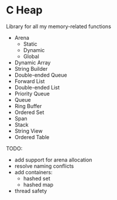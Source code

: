 # C Heap
Library for all my memory-related functions 

- Arena
  - Static
  - Dynamic
  - Global
- Dynamic Array
- String Builder
- Double-ended Queue
- Forward List 
- Double-ended List
- Priority Queue
- Queue
- Ring Buffer
- Ordered Set
- Span
- Stack
- String View
- Ordered Table

TODO: 
- add support for arena allocation
- resolve naming conflicts
- add containers:
  - hashed set
  - hashed map
- thread safety
